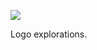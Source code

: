 ![](https://db-feed.s3.amazonaws.com/legacy/Screen_Shot_2019_04_09_at_9_07_54_AM-1554815293056.png)

Logo explorations.
